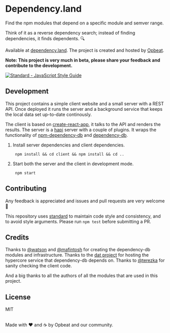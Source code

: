 # Dependency.land

Find the npm modules that depend on a specific module and semver range.

Think of it as a reverse dependency search; instead of finding dependencies, it finds dependents. 🔍

Available at [dependency.land](http://dependency.land/). The project is created and hosted by [Opbeat](https://opbeat.com).

**Note: This project is very much in beta, please share your feedback and contribute to the development.**

[![Standard - JavaScript Style Guide](https://img.shields.io/badge/code_style-standard-brightgreen.svg)](http://standardjs.com/)

## Development

This project contains a simple client website and a small server with a REST API. Once deployed it runs the server and a background service that keeps the local data set up-to-date continously.

The client is based on [create-react-app](https://github.com/facebookincubator/create-react-app), it talks to the API and renders the results. The server is a [hapi](https://hapijs.com/) server with a couple of plugins. It wraps the functionality of [npm-dependency-db](https://www.npmjs.com/package/npm-dependency-db) and [dependency-db](https://www.npmjs.com/package/dependency-db).

1. Install server dependencies and client dependencies.

		npm install && cd client && npm install && cd ..

2. Start both the server and the client in development mode.

		npm start


## Contributing

Any feedback is appreciated and issues and pull requests are very welcome 🙌

This repository uses [standard](https://github.com/feross/standard) to maintain code style and consistency, and to avoid style arguments. Please run `npm test` before submitting a PR.

## Credits

Thanks to [@watson](https://github.com/watson) and [@mafintosh](https://github.com/mafintosh) for creating the dependency-db modules and infrastructure. Thanks to the [dat project](https://datproject.org/) for hosting the hypercore service that dependency-db depends on. Thanks to [@terezka](https://github.com/terezka) for sanity checking the client code.

And a big thanks to all the authors of all the modules that are used in this project.

## License

MIT

<br>Made with ♥️ and ☕️ by Opbeat and our community.

